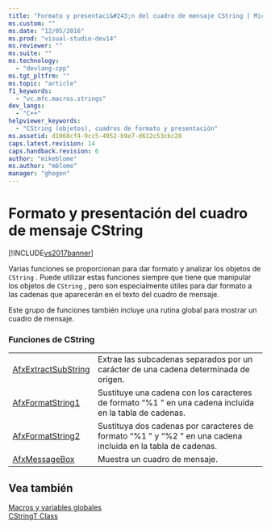 ```yaml
---
title: "Formato y presentaci&#243;n del cuadro de mensaje CString | Microsoft Docs"
ms.custom: ""
ms.date: "12/05/2016"
ms.prod: "visual-studio-dev14"
ms.reviewer: ""
ms.suite: ""
ms.technology: 
  - "devlang-cpp"
ms.tgt_pltfrm: ""
ms.topic: "article"
f1_keywords: 
  - "vc.mfc.macros.strings"
dev_langs: 
  - "C++"
helpviewer_keywords: 
  - "CString (objetos), cuadros de formato y presentación"
ms.assetid: d1068cf4-9cc5-4952-b9e7-d612c53cbc28
caps.latest.revision: 14
caps.handback.revision: 6
author: "mikeblome"
ms.author: "mblome"
manager: "ghogen"
---
```

# Formato y presentaci&#243;n del cuadro de mensaje CString
[!INCLUDE[vs2017banner](../../assembler/inline/includes/vs2017banner.md)]

Varias funciones se proporcionan para dar formato y analizar los objetos de `CString` .  Puede utilizar estas funciones siempre que tiene que manipular los objetos de `CString` , pero son especialmente útiles para dar formato a las cadenas que aparecerán en el texto del cuadro de mensaje.  
  
 Este grupo de funciones también incluye una rutina global para mostrar un cuadro de mensaje.  
  
### Funciones de CString  
  
|||  
|-|-|  
|[AfxExtractSubString](../Topic/AfxExtractSubString.md)|Extrae las subcadenas separados por un carácter de una cadena determinada de origen.|  
|[AfxFormatString1](../Topic/AfxFormatString1.md)|Sustituye una cadena con los caracteres de formato “%1 " en una cadena incluida en la tabla de cadenas.|  
|[AfxFormatString2](../Topic/AfxFormatString2.md)|Sustituya dos cadenas por caracteres de formato “%1 " y “%2 " en una cadena incluida en la tabla de cadenas.|  
|[AfxMessageBox](../Topic/AfxMessageBox.md)|Muestra un cuadro de mensaje.|  
  
## Vea también  
 [Macros y variables globales](../../mfc/reference/mfc-macros-and-globals.md)   
 [CStringT Class](../../atl-mfc-shared/reference/cstringt-class.md)